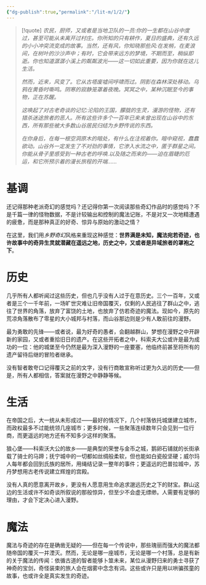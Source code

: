 ```yaml
---
{"dg-publish":true,"permalink":"/lit-m/1/2/"}
---
```


>[!quote]
><em>农民，厨师，又或者是当地卫队的一员:你的一生都在山谷中度过，甚至可能从未离开过村庄。你所知的只有耕作，夏日的盛典，还有久远的小小冲突流变成的故事。当然，还有风，你知晓那些风:在发梢，在麦浪间，在树叶的沙沙声中；有时，它会带来远方的梦境，不期而至，稍纵即逝。你也知道潺潺小溪上的粼粼波光——这一切如此重要，因为你就在这儿生活。</em>
>
><em>然而，近来，风变了。它从古塔废墟间呼啸而过。阴影在森林深处移动。乌鸦在黄昏时嘶鸣。阴寒的寂静笼罩着夜晚。冥冥之中，某种沉眠至今的事物，正在苏醒。</em>
>
><em>这唤起了对古老奇谈的记忆:沦陷的王国，朦胧的生灵，漫游的怪物，还有猎杀迷途旅者的恶人。所有这些许多个一百年已来未曾出现在山谷中的东西，所有那些被大多数山谷居民归结为乡野传说的东西。</em>
>
><em>在你身后，在每一根空洞原木的暗处，有什么在注视着你。暗中窥视，蠢蠢欲动。山谷外一定发生了不对劲的事情，它渗入水流之中，匿于群星之间。你能从骨子里感受到一种古老的呼唤.以及随之而来的——迫在眉睫的厄运，和它所预示着的漫长旅程的开端……</em>
# 基调
还记得那种老派奇幻的感觉吗？还记得你第一次阅读那些奇幻作品时的感觉吗？不是千篇一律的怪物数据，不是计较输出和控制的魔法记账，不是对又一次地精遭遇的疲惫，而是那种真正的好奇、惊异与原始的激动之情？

在这里，我们用*乡野奇幻*风格来重现这种感觉：**世界满是未知，魔法宛若奇迹，也许故事中的奇异生灵就潜藏在遥远之地，历史之中，又或者是异域旅者的罩袍之下**。

# 历史
几乎所有人都听闻过这些历史，但也几乎没有人过于在意历史。三个一百年，又或者是三个一千年前，一场旷世灾难让旧帝国覆灭，仅剩的人民逃往了群山之中，逃往了世界的角落，放弃了富饶的土地，也放弃了仿若奇迹的魔法。现如今，原先的荒凉角落散布了零星的大小城邦与村落，而山谷那边则是少有人敢前往的漫野。

最为勇敢的先锋——或者说，最为好奇的愚者，会翻越群山，梦想在漫野之中开辟新的家园，又或者重拾旧日的遗产。在这些开拓者之中，科索夫大公或许是最为成功的一位：他的城堡至今仍然是最为深入漫野的一座要塞，他临终前甚至将所有的遗产留待后继的冒险者继承。

没有智者敢夸口记得覆灭之前的文字，没有行商敢宣称听过更为久远的历史——但是，所有人都相信，答案就在漫野之中静静等候。

# 生活
在帝国之后，大一统从未形成过——最好的情况下，几个村落依托城堡建立城市，而政权最多不过能统领几座城市；更多时候，一些聚落连续数年只会见到一位行商，而更遥远的地方还有不知多少这样的聚落。

狼心堡——科索沃大公的故乡——是典型的荣誉与金币之城，鹅卵石铺就的长街承载了骑士的马蹄；抚宁城中的一切都如丝绸般柔软，但也能如白瓷般坚硬；威尔玛人每年都会回到氏族的居所，用绳结记录一整年的事件；更遥远的巴普拉城中，苏丹梦想用古老传说建立辉煌的宫殿。

没有人真的愿意离开故乡，更没有人愿意用生命追求邈远历史之下的财宝。群山这边的生活或许不如奇谈所叙说的那般惊异，但至少不会虚无缥缈。人需要有足够的理由，才会下定决心进入漫野。

# 魔法
魔法与奇迹的存在是确凿无疑的——但在每一个传说中，那些瑰丽而强大的魔法都随帝国的覆灭一并湮灭。然而，无论是哪一座城市，无论是哪一个村落，总是有新的关于魔法的传闻：依循古道的智者能够卜筮未来，某位从漫野归来的勇士寻获了神奇的宝剑，奇怪装束的旅人会在烟雾中念念有词。这些或许只是用以哄骗孩童的故事，也或许全是真实发生的奇迹。
